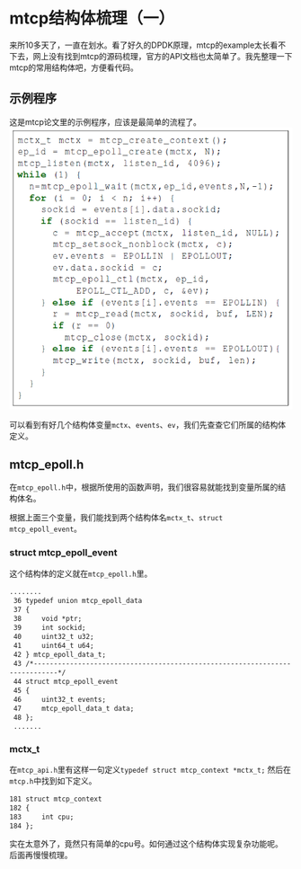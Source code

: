# mtcp结构体梳理（一）
来所10多天了，一直在划水。看了好久的DPDK原理，mtcp的example太长看不下去，网上没有找到mtcp的源码梳理，官方的API文档也太简单了。我先整理一下mtcp的常用结构体吧，方便看代码。

## 示例程序
这是mtcp论文里的示例程序，应该是最简单的流程了。![mtcp_sample](img/mtcp_sample.png)

可以看到有好几个结构体变量`mctx`、`events`、`ev`，我们先查查它们所属的结构体定义。

## mtcp_epoll.h
在`mtcp_epoll.h`中，根据所使用的函数声明，我们很容易就能找到变量所属的结构体名。

根据上面三个变量，我们能找到两个结构体名`mctx_t`、`struct mtcp_epoll_event`。

### struct mtcp_epoll_event
这个结构体的定义就在`mtcp_epoll.h`里。
```
........
 36 typedef union mtcp_epoll_data
 37 {
 38     void *ptr;
 39     int sockid;
 40     uint32_t u32;
 41     uint64_t u64;
 42 } mtcp_epoll_data_t;
 43 /*----------------------------------------------------------------------------*/
 44 struct mtcp_epoll_event
 45 {
 46     uint32_t events;
 47     mtcp_epoll_data_t data;
 48 };
 .......
```

### mctx_t
在`mtcp_api.h`里有这样一句定义`typedef struct mtcp_context *mctx_t;`
然后在`mtcp.h`中找到如下定义。
```
181 struct mtcp_context
182 {
183     int cpu;
184 };
```
实在太意外了，竟然只有简单的cpu号。如何通过这个结构体实现复杂功能呢。
后面再慢慢梳理。
